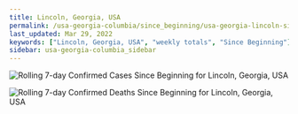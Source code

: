 ```yaml
---
title: Lincoln, Georgia, USA
permalink: /usa-georgia-columbia/since_beginning/usa-georgia-lincoln-since_beginning.html
last_updated: Mar 29, 2022
keywords: ["Lincoln, Georgia, USA", "weekly totals", "Since Beginning"]
sidebar: usa-georgia-columbia_sidebar
---
```


![Rolling 7-day Confirmed Cases Since Beginning for Lincoln, Georgia, USA](/covid_tracker/images/graphs/usa-georgia-lincoln-rolling_7_days_confirmed-since_beginning_graph.png)

![Rolling 7-day Confirmed Deaths Since Beginning for Lincoln, Georgia, USA](/covid_tracker/images/graphs/usa-georgia-lincoln-rolling_7_days_deaths-since_beginning_graph.png)
